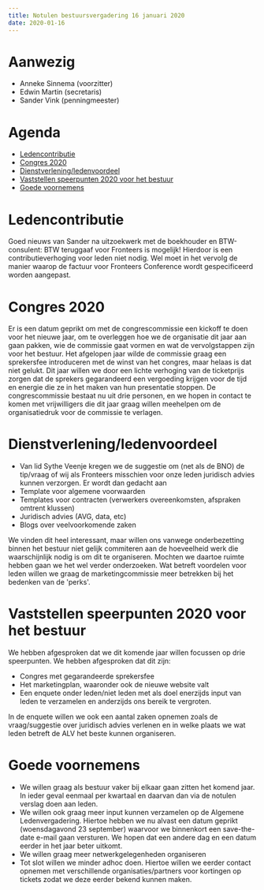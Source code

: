 ```yaml
---
title: Notulen bestuursvergadering 16 januari 2020
date: 2020-01-16
---
```


# Aanwezig

- Anneke Sinnema (voorzitter)
- Edwin Martin (secretaris)
- Sander Vink (penningmeester)

# Agenda

- [Ledencontributie](#ledencontributie)
- [Congres 2020](#congres2020)
- [Dienstverlening/ledenvoordeel](#ledenvoordeel)
- [Vaststellen speerpunten 2020 voor het bestuur](#speerpunten)
- [Goede voornemens](#goedevoornemens)

# Ledencontributie

Goed nieuws van Sander na uitzoekwerk met de boekhouder en BTW-consulent: BTW teruggaaf voor Fronteers is mogelijk!
Hierdoor is een contributieverhoging voor leden niet nodig. Wel moet in het vervolg de manier waarop de factuur voor Fronteers Conference wordt gespecificeerd worden aangepast.

# Congres 2020

Er is een datum geprikt om met de congrescommissie een kickoff te doen voor het nieuwe jaar, om te overleggen hoe we de organisatie dit jaar aan gaan pakken, wie de commissie gaat vormen en wat de vervolgstappen zijn voor het bestuur. Het afgelopen jaar wilde de commissie graag een sprekersfee introduceren met de winst van het congres, maar helaas is dat niet gelukt. Dit jaar willen we door een lichte verhoging van de ticketprijs zorgen dat de sprekers gegarandeerd een vergoeding krijgen voor de tijd en energie die ze in het maken van hun presentatie stoppen.
De congrescommissie bestaat nu uit drie personen, en we hopen in contact te komen met vrijwilligers die dit jaar graag willen meehelpen om de organisatiedruk voor de commissie te verlagen.

# Dienstverlening/ledenvoordeel

- Van lid Sythe Veenje kregen we de suggestie om (net als de BNO) de tip/vraag of wij als Fronteers misschien voor onze leden juridisch advies kunnen verzorgen. Er wordt dan gedacht aan
- Template voor algemene voorwaarden
- Templates voor contracten (verwerkers overeenkomsten, afspraken omtrent klussen)
- Juridisch advies (AVG, data, etc)
- Blogs over veelvoorkomende zaken

We vinden dit heel interessant, maar willen ons vanwege onderbezetting binnen het bestuur niet gelijk commiteren aan de hoeveelheid werk die waarschijnlijk nodig is om dit te organiseren. Mochten we daartoe ruimte hebben gaan we het wel verder onderzoeken.
Wat betreft voordelen voor leden willen we graag de marketingcommissie meer betrekken bij het bedenken van de 'perks'.

# Vaststellen speerpunten 2020 voor het bestuur

We hebben afgesproken dat we dit komende jaar willen focussen op drie speerpunten. We hebben afgesproken dat dit zijn:

- Congres met gegarandeerde sprekersfee
- Het marketingplan, waaronder ook de nieuwe website valt
- Een enquete onder leden/niet leden met als doel enerzijds input van leden te verzamelen en anderzijds ons bereik te vergroten.

In de enquete willen we ook een aantal zaken opnemen zoals de vraag/suggestie over juridisch advies verlenen en in welke plaats we wat leden betreft de ALV het beste kunnen organiseren.

# Goede voornemens

- We willen graag als bestuur vaker bij elkaar gaan zitten het komend jaar. In ieder geval eenmaal per kwartaal en daarvan dan via de notulen verslag doen aan leden.
- We willen ook graag meer input kunnen verzamelen op de Algemene Ledenvergadering. Hiertoe hebben we nu alvast een datum geprikt (woensdagavond 23 september) waarvoor we binnenkort een save-the-date e-mail gaan versturen. We hopen dat een andere dag en een datum eerder in het jaar beter uitkomt.
- We willen graag meer netwerkgelegenheden organiseren
- Tot slot willen we minder adhoc doen. Hiertoe willen we eerder contact opnemen met verschillende organisaties/partners voor kortingen op tickets zodat we deze eerder bekend kunnen maken.
